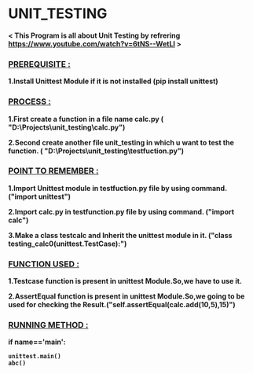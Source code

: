 <h1><B>UNIT_TESTING<B></h1>

< This Program is all about Unit Testing  by refrering https://www.youtube.com/watch?v=6tNS--WetLI >

<h3
><B><u>PREREQUISITE :</u></B></h3>
1.Install Unittest Module if it is not installed (pip install unittest)

<h3><B><u>PROCESS :</u></h3>

1.First create a function in a file name calc.py ( "D:\Projects\unit_testing\calc.py")

2.Second create another file unit_testing in which u want to test the function. (  "D:\Projects\unit_testing\testfuction.py")

<h3><B><u>POINT TO REMEMBER :</u></h3>

1.Import Unittest module in testfuction.py file by using command.  ("import unittest")

2.Import calc.py in testfunction.py file  by using command.   ("import calc")

3.Make a class testcalc and Inherit the unittest module in it.   ("class testing_calc0(unittest.TestCase):")

<h3><B><u>FUNCTION USED :</u></h3>

1.Testcase function is present in unittest Module.So,we have to use it.

2.AssertEqual function is present in unittest Module.So,we going to be used for checking the Result.("self.assertEqual(calc.add(10,5),15)")

<h3><B><u>RUNNING METHOD :</u></h3>

if __name__=='__main__':

    unittest.main()
    abc()
